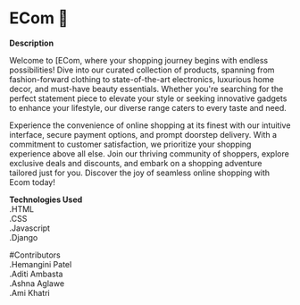# ECom 🛒

**Description**


Welcome to [ECom, where your shopping journey begins with endless possibilities! Dive into our curated collection of products, spanning from fashion-forward clothing to state-of-the-art electronics, luxurious home decor, and must-have beauty essentials. Whether you're searching for the perfect statement piece to elevate your style or seeking innovative gadgets to enhance your lifestyle, our diverse range caters to every taste and need.

Experience the convenience of online shopping at its finest with our intuitive interface, secure payment options, and prompt doorstep delivery. With a commitment to customer satisfaction, we prioritize your shopping experience above all else. Join our thriving community of shoppers, explore exclusive deals and discounts, and embark on a shopping adventure tailored just for you. Discover the joy of seamless online shopping with Ecom today!


**Technologies Used**<br>
.HTML<br>
.CSS<br>
.Javascript<br>
.Django<br>

#Contributors<br>
.Hemangini Patel<br>
.Aditi Ambasta<br>
.Ashna Aglawe<br>
.Ami Khatri<br>





